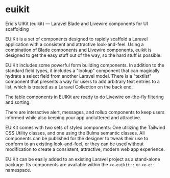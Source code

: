 # euikit

Eric's UIKit (euikit) — Laravel Blade and Livewire components for UI scaffolding

EUIKit is a set of components designed to rapidly scaffold a Laravel application with a consistent and attractive look-and-feel. Using a combination of Blade components and Livewire components, euikit is designed to get the easy stuff out of the way, so the hard stuff is possible.

EUIKit includes some powerful form building components. In addition to the standard field types, it includes a "lookup" component that can magically hydrate a select field from another Laravel model. There is a "textlist" component that presents a way for users to add arbitrary text entries to a list, which is treated as a Laravel Collection on the back end.

The table components in EUIKit are ready to do Livewire on-the-fly filtering and sorting.

There are interactive alert, messages, and rollup components to keep users informed while also keeping your app uncluttered and attractive.

EUIKit comes with two sets of styled components: One utilizing the Tailwind CSS Utility classes, and one using the Bulma semantic classes. All components can be published for the designer to tweak their use to conform to an existing look-and-feel, or they can be used without modification to create a consistent, attractive, modern web app experience.

EUIKit can be easily added to an existing Laravel project as a stand-alone package. Its components are available within the `<x-euikit::` or `<x-e::` namespace.
